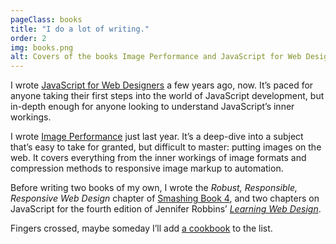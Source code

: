 ```yaml
---
pageClass: books
title: "I do a lot of writing."
order: 2
img: books.png
alt: Covers of the books Image Performance and JavaScript for Web Designers, side by side.
---
```


I wrote [JavaScript for Web Designers](https://abookapart.com/products/javascript-for-web-designers) a few years ago, now. It’s paced for anyone taking their first steps into the world of JavaScript development, but in-depth enough for anyone looking to understand JavaScript’s inner workings.

I wrote [Image Performance](https://abookapart.com/products/image-performance) just last year. It’s a deep-dive into a subject that’s easy to take for granted, but difficult to master: putting images on the web. It covers everything from the inner workings of image formats and compression methods to responsive image markup to automation.

Before writing two books of my own, I wrote the _Robust, Responsible, Responsive Web Design_ chapter of [Smashing Book 4](https://www.smashingmagazine.com/smashing-book-4-new-perspectives/), and two chapters on JavaScript for the fourth edition of Jennifer Robbins’ _[Learning Web Design](https://www.learningwebdesign.com/)_.

Fingers crossed, maybe someday I’ll add [a cookbook](https://wiltomakesfood.com) to the list.